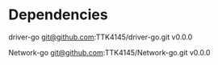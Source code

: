 

# Dependencies

driver-go git@github.com:TTK4145/driver-go.git v0.0.0

Network-go git@github.com:TTK4145/Network-go.git v0.0.0
